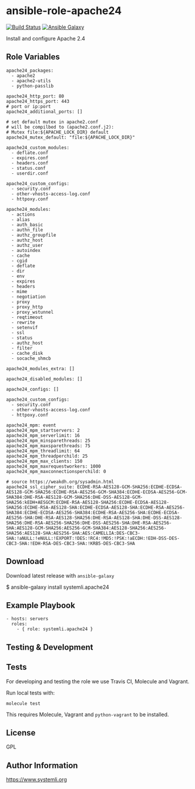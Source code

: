 # ansible-role-apache24

[![Build Status](https://travis-ci.org/systemli/ansible-role-apache24.svg?branch=master)](https://travis-ci.org/systemli/ansible-role-apache24) [![Ansible Galaxy](http://img.shields.io/badge/ansible--galaxy-apache24-blue.svg)](https://galaxy.ansible.com/systemli/apache24/)

Install and configure Apache 2.4

## Role Variables

```
apache24_packages:
  - apache2
  - apache2-utils
  - python-passlib

apache24_http_port: 80
apache24_https_port: 443
# port or ip:port
apache24_additional_ports: []

# set default mutex in apache2.conf
# will be compilbed to (apache2.conf.j2):
# Mutex file:${APACHE_LOCK_DIR} default
apache24_mutex_default: "file:${APACHE_LOCK_DIR}"

apache24_custom_modules:
  - deflate.conf
  - expires.conf
  - headers.conf
  - status.conf
  - userdir.conf

apache24_custom_configs:
  - security.conf
  - other-vhosts-access-log.conf
  - httpoxy.conf

apache24_modules:
  - actions
  - alias
  - auth_basic
  - authn_file
  - authz_groupfile
  - authz_host
  - authz_user
  - autoindex
  - cache
  - cgid
  - deflate
  - dir
  - env
  - expires
  - headers
  - mime
  - negotiation
  - proxy
  - proxy_http
  - proxy_wstunnel
  - reqtimeout
  - rewrite
  - setenvif
  - ssl
  - status
  - authz_host
  - filter
  - cache_disk
  - socache_shmcb

apache24_modules_extra: []

apache24_disabled_modules: []

apache24_configs: []

apache24_custom_configs:
  - security.conf
  - other-vhosts-access-log.conf
  - httpoxy.conf

apache24_mpm: event
apache24_mpm_startservers: 2
apache24_mpm_serverlimit: 16
apache24_mpm_minsparethreads: 25
apache24_mpm_maxsparethreads: 75
apache24_mpm_threadlimit: 64
apache24_mpm_threadperchild: 25
apache24_mpm_max_clients: 150
apache24_mpm_maxrequestworkers: 1000
apache24_mpm_maxconnectionsperchild: 0

# source https://weakdh.org/sysadmin.html
apache24_ssl_cipher_suite: ECDHE-RSA-AES128-GCM-SHA256:ECDHE-ECDSA-AES128-GCM-SHA256:ECDHE-RSA-AES256-GCM-SHA384:ECDHE-ECDSA-AES256-GCM-SHA384:DHE-RSA-AES128-GCM-SHA256:DHE-DSS-AES128-GCM-SHA256:kEDH+AESGCM:ECDHE-RSA-AES128-SHA256:ECDHE-ECDSA-AES128-SHA256:ECDHE-RSA-AES128-SHA:ECDHE-ECDSA-AES128-SHA:ECDHE-RSA-AES256-SHA384:ECDHE-ECDSA-AES256-SHA384:ECDHE-RSA-AES256-SHA:ECDHE-ECDSA-AES256-SHA:DHE-RSA-AES128-SHA256:DHE-RSA-AES128-SHA:DHE-DSS-AES128-SHA256:DHE-RSA-AES256-SHA256:DHE-DSS-AES256-SHA:DHE-RSA-AES256-SHA:AES128-GCM-SHA256:AES256-GCM-SHA384:AES128-SHA256:AES256-SHA256:AES128-SHA:AES256-SHA:AES:CAMELLIA:DES-CBC3-SHA:!aNULL:!eNULL:!EXPORT:!DES:!RC4:!MD5:!PSK:!aECDH:!EDH-DSS-DES-CBC3-SHA:!EDH-RSA-DES-CBC3-SHA:!KRB5-DES-CBC3-SHA
```

## Download

Download latest release with `ansible-galaxy`

$ ansible-galaxy install systemli.apache24

## Example Playbook

```
- hosts: servers
  roles:
    - { role: systemli.apache24 }
```

Testing & Development
---------------------

Tests
-----

For developing and testing the role we use Travis CI, Molecule and Vagrant. 

Run local tests with:

```
molecule test 
```

This requires Molecule, Vagrant and `python-vagrant` to be installed.

## License

GPL

## Author Information

https://www.systemli.org

